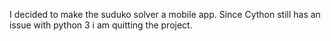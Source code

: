 I decided to make the suduko solver a mobile app.
Since Cython still has an issue with python 3 i am quitting the project.
